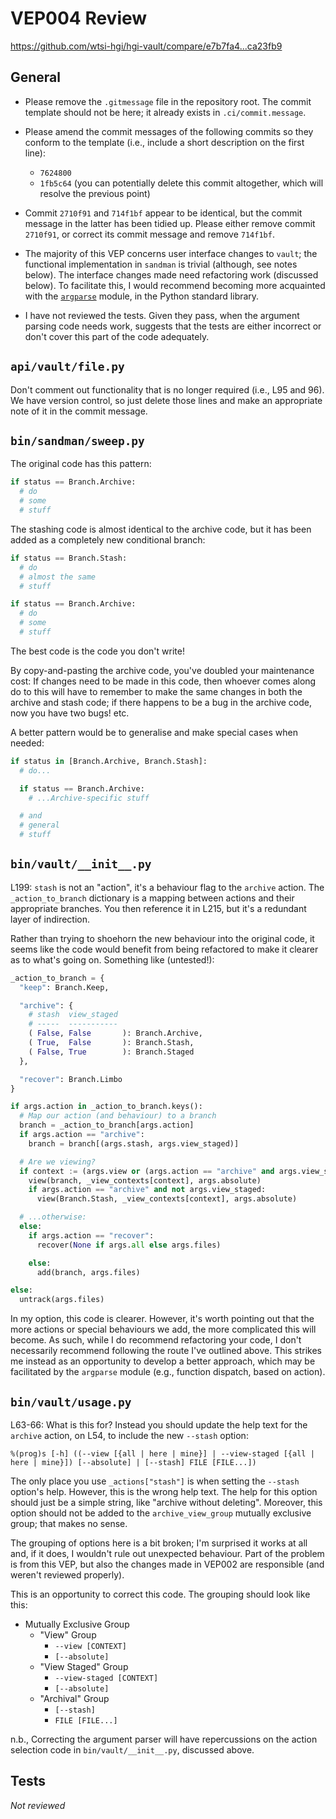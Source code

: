 # VEP004 Review

https://github.com/wtsi-hgi/hgi-vault/compare/e7b7fa4...ca23fb9

## General

* Please remove the `.gitmessage` file in the repository root. The
  commit template should not be here; it already exists in
  `.ci/commit.message`.

* Please amend the commit messages of the following commits so they
  conform to the template (i.e., include a short description on the
  first line):

  * `7624800`
  * `1fb5c64` (you can potentially delete this commit altogether, which
    will resolve the previous point)

* Commit `2710f91` and `714f1bf` appear to be identical, but the commit
  message in the latter has been tidied up. Please either remove commit
  `2710f91`, or correct its commit message and remove `714f1bf`.

* The majority of this VEP concerns user interface changes to `vault`;
  the functional implementation in `sandman` is trivial (although, see
  notes below). The interface changes made need refactoring work
  (discussed below). To facilitate this, I would recommend becoming more
  acquainted with the [`argparse`](https://docs.python.org/3.8/library/argparse.html)
  module, in the Python standard library.

* I have not reviewed the tests. Given they pass, when the argument
  parsing code needs work, suggests that the tests are either incorrect
  or don't cover this part of the code adequately.

## `api/vault/file.py`

Don't comment out functionality that is no longer required (i.e., L95
and 96). We have version control, so just delete those lines and make an
appropriate note of it in the commit message.

## `bin/sandman/sweep.py`

The original code has this pattern:

```python
if status == Branch.Archive:
  # do
  # some
  # stuff
```

The stashing code is almost identical to the archive code, but it has
been added as a completely new conditional branch:

```python
if status == Branch.Stash:
  # do
  # almost the same
  # stuff

if status == Branch.Archive:
  # do
  # some
  # stuff
```

The best code is the code you don't write!

By copy-and-pasting the archive code, you've doubled your maintenance
cost: If changes need to be made in this code, then whoever comes along
do to this will have to remember to make the same changes in both the
archive and stash code; if there happens to be a bug in the archive
code, now you have two bugs! etc.

A better pattern would be to generalise and make special cases when
needed:

```python
if status in [Branch.Archive, Branch.Stash]:
  # do...

  if status == Branch.Archive:
    # ...Archive-specific stuff

  # and
  # general
  # stuff
```

## `bin/vault/__init__.py`

L199: `stash` is not an "action", it's a behaviour flag to the `archive`
action. The `_action_to_branch` dictionary is a mapping between actions
and their appropriate branches. You then reference it in L215, but it's
a redundant layer of indirection.

Rather than trying to shoehorn the new behaviour into the original code,
it seems like the code would benefit from being refactored to make it
clearer as to what's going on. Something like (untested!):

```python
_action_to_branch = {
  "keep": Branch.Keep,

  "archive": {
    # stash  view_staged
    # -----  -----------
    ( False, False       ): Branch.Archive,
    ( True,  False       ): Branch.Stash,
    ( False, True        ): Branch.Staged
  },

  "recover": Branch.Limbo
}

if args.action in _action_to_branch.keys():
  # Map our action (and behaviour) to a branch
  branch = _action_to_branch[args.action]
  if args.action == "archive":
    branch = branch[(args.stash, args.view_staged)]

  # Are we viewing?
  if context := (args.view or (args.action == "archive" and args.view_staged)):
    view(branch, _view_contexts[context], args.absolute)
    if args.action == "archive" and not args.view_staged:
      view(Branch.Stash, _view_contexts[context], args.absolute)

  # ...otherwise:
  else:
    if args.action == "recover":
      recover(None if args.all else args.files)

    else:
      add(branch, args.files)

else:
  untrack(args.files)
```

In my option, this code is clearer. However, it's worth pointing out
that the more actions or special behaviours we add, the more complicated
this will become. As such, while I do recommend refactoring your code, I
don't necessarily recommend following the route I've outlined above.
This strikes me instead as an opportunity to develop a better approach,
which may be facilitated by the `argparse` module (e.g., function
dispatch, based on action).

## `bin/vault/usage.py`

L63-66: What is this for? Instead you should update the help text for
the `archive` action, on L54, to include the new `--stash` option:

    %(prog)s [-h] ((--view [{all | here | mine}] | --view-staged [{all | here | mine}]) [--absolute] | [--stash] FILE [FILE...])

The only place you use `_actions["stash"]` is when setting the `--stash`
option's help. However, this is the wrong help text. The help for this
option should just be a simple string, like "archive without deleting".
Moreover, this option should not be added to the `archive_view_group`
mutually exclusive group; that makes no sense.

The grouping of options here is a bit broken; I'm surprised it works at
all and, if it does, I wouldn't rule out unexpected behaviour. Part of
the problem is from this VEP, but also the changes made in VEP002 are
responsible (and weren't reviewed properly).

This is an opportunity to correct this code. The grouping should look
like this:

* Mutually Exclusive Group
  * "View" Group
    * `--view [CONTEXT]`
    * `[--absolute]`
  * "View Staged" Group
    * `--view-staged [CONTEXT]`
    * `[--absolute]`
  * "Archival" Group
    * `[--stash]`
    * `FILE [FILE...]`

n.b., Correcting the argument parser will have repercussions on the
action selection code in `bin/vault/__init__.py`, discussed above.

## Tests

*Not reviewed*

